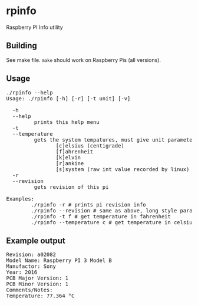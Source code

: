# rpinfo
Raspberry PI Info utility

## Building

See make file. `make` should work on Raspberry Pis (all versions).

## Usage
<pre>
./rpinfo --help
Usage: ./rpinfo [-h] [-r] [-t unit] [-v]

  -h
  --help
         prints this help menu
  -t
  --temperature
         gets the system tempatures, must give unit parameter (eg. `-t c`):
                [c]elsius (centigrade)
                [f]ahrenheit
                [k]elvin
                [r]ankine
                [s]system (raw int value recorded by linux)
  -r
  --revision
         gets revision of this pi

Examples:
        ./rpinfo -r # prints pi revision info
        ./rpinfo --revision # same as above, long style paraemter
        ./rpinfo -t f # get temperature in fahrenheit
        ./rpinfo --temperature c # get temperature in celsius
</pre>

## Example output
<pre>
Revision: a02082
Model Name: Raspberry PI 3 Model B
Manufactor: Sony
Year: 2016
PCB Major Version: 1
PCB Minor Version: 1
Comments/Notes:
Temperature: 77.364 °C
</pre>
